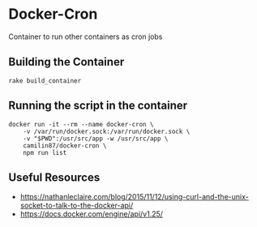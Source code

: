 # Docker-Cron  
Container to run other containers as cron jobs  

## Building the Container  

    rake build_container

## Running the script in the container  

    docker run -it --rm --name docker-cron \
        -v /var/run/docker.sock:/var/run/docker.sock \
        -v "$PWD":/usr/src/app -w /usr/src/app \
        camilin87/docker-cron \
        npm run list

## Useful Resources  
- https://nathanleclaire.com/blog/2015/11/12/using-curl-and-the-unix-socket-to-talk-to-the-docker-api/
- https://docs.docker.com/engine/api/v1.25/
